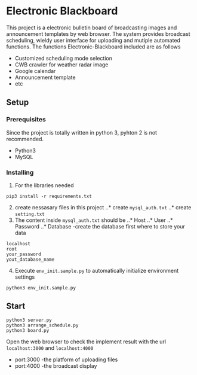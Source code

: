 # Electronic Blackboard

This project is a electronic bulletin board of broadcasting images and announcement templates by web browser. The system provides broadcast scheduling, wieldy user interface for uploading and mutiple automated functions.
The functions Electronic-Blackboard included are as follows
* Customized scheduling mode selection
* CWB crawler for weather radar image
* Google calendar
* Announcement template
* etc

## Setup

### Prerequisites

Since the project is totally written in python 3, pyhton 2 is not recommended.
* Python3
* MySQL

### Installing

1. For the libraries needed
```
pip3 install -r requirements.txt
```
2. create nessasary files in this project
..* create `mysql_auth.txt`
..* create `setting.txt` 
3. The content inside `mysql_auth.txt` should be
..* Host
..* User
..* Password
..* Database  -create the database first where to store your data
```
localhost
root
your_password
yout_database_name
```
4. Execute `env_init.sample.py` to automatically initialize environment settings
```
python3 env_init.sample.py
```

## Start
```
python3 server.py
python3 arrange_schedule.py
python3 board.py
```

Open the web browser to check the implement result with the url `localhost:3000` and `localhost:4000`
* port:3000 -the platform of uploading files
* port:4000 -the broadcast display



